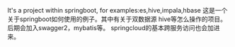It's a project within springboot, for examples:es,hive,impala,hbase
这是一个关于springboot如何使用的例子。其中有关于双数据源 hive等怎么操作的项目。
后期会加入swagger2，mybatis等。
springcloud的基本跨服务访问也会加进来。
